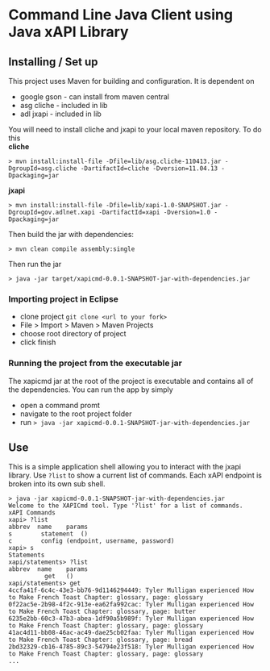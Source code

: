 # Command Line Java Client using Java xAPI Library

## Installing / Set up
This project uses Maven for building and configuration. It is dependent on  
- google gson - can install from maven central
- asg cliche - included in lib
- adl jxapi - included in lib

You will need to install cliche and jxapi to your local maven repository. To do this  
__cliche__
```
> mvn install:install-file -Dfile=lib/asg.cliche-110413.jar -DgroupId=asg.cliche -DartifactId=cliche -Dversion=11.04.13 -Dpackaging=jar
```  
__jxapi__
```
> mvn install:install-file -Dfile=lib/xapi-1.0-SNAPSHOT.jar -DgroupId=gov.adlnet.xapi -DartifactId=xapi -Dversion=1.0 -Dpackaging=jar
```  
Then build the jar with dependencies:  
```
> mvn clean compile assembly:single
```  
Then run the jar
```
> java -jar target/xapicmd-0.0.1-SNAPSHOT-jar-with-dependencies.jar
```  

### Importing project in Eclipse  
- clone project `git clone <url to your fork>`
- File > Import > Maven > Maven Projects
- choose root directory of project
- click finish

### Running the project from the executable jar
The xapicmd jar at the root of the project is executable and contains all of the dependencies. You can run the app by simply  
- open a command promt
- navigate to the root project folder
- run `> java -jar xapicmd-0.0.1-SNAPSHOT-jar-with-dependencies.jar`

## Use
This is a simple application shell allowing you to interact with the jxapi library. Use `?list` to show a current list of commands. Each xAPI endpoint is broken into its own sub shell.
```
> java -jar xapicmd-0.0.1-SNAPSHOT-jar-with-dependencies.jar 
Welcome to the XAPICmd tool. Type '?list' for a list of commands.
xAPI Commands
xapi> ?list
abbrev	name	params
s	     statement	()
c	     config	(endpoint, username, password)
xapi> s
Statements
xapi/statements> ?list
abbrev	name	params
	      get	()
xapi/statements> get
4ccfa41f-6c4c-43e3-bb76-9d1146294449: Tyler Mulligan experienced How to Make French Toast Chapter: glossary, page: glossary
0f22ac5e-2b98-4f2c-913e-ea62fa992cac: Tyler Mulligan experienced How to Make French Toast Chapter: glossary, page: butter
6235e2bb-60c3-47b3-abea-1df90a5b989f: Tyler Mulligan experienced How to Make French Toast Chapter: glossary, page: glossary
41ac4d11-bb08-46ac-ac49-dae25cb02faa: Tyler Mulligan experienced How to Make French Toast Chapter: glossary, page: bread
2bd32329-cb16-4785-89c3-54794e23f518: Tyler Mulligan experienced How to Make French Toast Chapter: glossary, page: glossary
...
```
